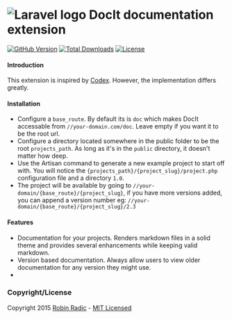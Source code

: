 ![Laravel logo](http://laravel.com/assets/img/laravel-logo.png) DocIt documentation extension
============================

[![GitHub Version](https://img.shields.io/github/tag/laradic/docit.svg?style=flat-square&label=version)](http://badge.fury.io/gh/laradic%2Fdocit)
[![Total Downloads](https://img.shields.io/packagist/dt/laradic/docit.svg?style=flat-square)](https://packagist.org/packages/laradic/docit)
[![License](http://img.shields.io/badge/license-MIT-ff69b4.svg?style=flat-square)](http://radic.mit-license.org)

#### Introduction
This extension is inspired by [Codex](http://codex.caffeinated.ninja/codex). However, the implementation differs greatly.

#### Installation
- Configure a `base_route`. By default its is `doc` which makes DocIt accessable from `//your-domain.com/doc`. Leave empty if you want it to be the root url.  
- Configure a directory located somewhere in the public folder to be the root `projects_path`. As long as it's in the `public` directory, it doesn't matter how deep.
- Use the Artisan command to generate a new example project to start off with. You will notice the `{projects_path}/{project_slug}/project.php` configuration file and a directory `1.0`.
- The project will be available by going to `//your-domain/{base_route}/{project_slug}`, if you have more versions added, you can append a version number eg: `//your-domain/{base_route}/{project_slug}/2.3`




  
#### Features
- Documentation for your projects. Renders markdown files in a solid theme and provides several enhancements while keeping valid markdown.
- Version based documentation. Always allow users to view older documentation for any version they might use.
- 

### Copyright/License
Copyright 2015 [Robin Radic](https://github.com/RobinRadic) - [MIT Licensed](http://radic.mit-license.org)
